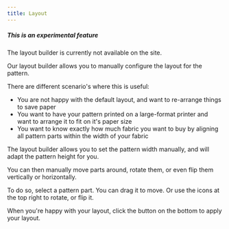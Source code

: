 ```yaml
---
title: Layout
---
```


<Note>

##### This is an experimental feature

The layout builder is currently not available on the site.

</Note>

Our layout builder allows you to manually configure the layout for the pattern.

There are different scenario's where this is useful:

 - You are not happy with the default layout, and want to re-arrange things to save paper
 - You want to have your pattern printed on a large-format printer and want to arrange it to fit on it's paper size
 - You want to know exactly how much fabric you want to buy by aligning all pattern parts within the width of your fabric

The layout builder allows you to set the pattern width manually, and will adapt the pattern height for you.

You can then manually move parts around, rotate them, or even flip them vertically or horizontally.

To do so, select a pattern part. You can drag it to move. Or use the icons at the top right to
rotate, or flip it.

When you're happy with your layout, click the button on the bottom to apply your layout.

